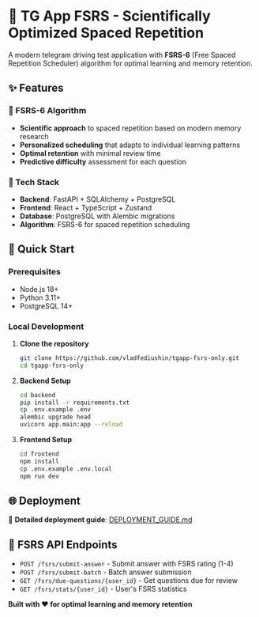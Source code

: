 # 🧠 TG App FSRS - Scientifically Optimized Spaced Repetition

A modern telegram driving test application with **FSRS-6** (Free Spaced Repetition Scheduler) algorithm for optimal learning and memory retention.

## ✨ Features

### 🎯 FSRS-6 Algorithm
- **Scientific approach** to spaced repetition based on modern memory research
- **Personalized scheduling** that adapts to individual learning patterns
- **Optimal retention** with minimal review time
- **Predictive difficulty** assessment for each question

### 🚀 Tech Stack
- **Backend**: FastAPI + SQLAlchemy + PostgreSQL
- **Frontend**: React + TypeScript + Zustand
- **Database**: PostgreSQL with Alembic migrations
- **Algorithm**: FSRS-6 for spaced repetition scheduling

## 🚀 Quick Start

### Prerequisites
- Node.js 18+
- Python 3.11+
- PostgreSQL 14+

### Local Development

1. **Clone the repository**
   ```bash
   git clone https://github.com/vladfediushin/tgapp-fsrs-only.git
   cd tgapp-fsrs-only
   ```

2. **Backend Setup**
   ```bash
   cd backend
   pip install -r requirements.txt
   cp .env.example .env
   alembic upgrade head
   uvicorn app.main:app --reload
   ```

3. **Frontend Setup**
   ```bash
   cd frontend
   npm install
   cp .env.example .env.local
   npm run dev
   ```

## 🌐 Deployment

📖 **Detailed deployment guide**: [DEPLOYMENT_GUIDE.md](./DEPLOYMENT_GUIDE.md)

## 🎯 FSRS API Endpoints

- `POST /fsrs/submit-answer` - Submit answer with FSRS rating (1-4)
- `POST /fsrs/submit-batch` - Batch answer submission
- `GET /fsrs/due-questions/{user_id}` - Get questions due for review
- `GET /fsrs/stats/{user_id}` - User's FSRS statistics

**Built with ❤️ for optimal learning and memory retention**
